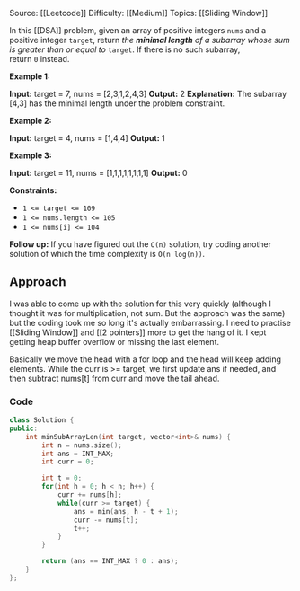 Source: [[Leetcode]]
Difficulty: [[Medium]]
Topics: [[Sliding Window]]

In this [[DSA]] problem, given an array of positive integers `nums` and a positive integer `target`, return _the **minimal length** of a_ _subarray_ _whose sum is greater than or equal to_ `target`. If there is no such subarray, return `0` instead.

**Example 1:**

**Input:** target = 7, nums = [2,3,1,2,4,3]
**Output:** 2
**Explanation:** The subarray [4,3] has the minimal length under the problem constraint.

**Example 2:**

**Input:** target = 4, nums = [1,4,4]
**Output:** 1

**Example 3:**

**Input:** target = 11, nums = [1,1,1,1,1,1,1,1]
**Output:** 0

**Constraints:**

- `1 <= target <= 109`
- `1 <= nums.length <= 105`
- `1 <= nums[i] <= 104`

**Follow up:** If you have figured out the `O(n)` solution, try coding another solution of which the time complexity is `O(n log(n))`.

## Approach 
I was able to come up with the solution for this very quickly (although I thought it was for multiplication, not sum. But the approach was the same) but the coding took me so long it's actually embarrassing. I need to practise [[Sliding Window]] and [[2 pointers]] more to get the hang of it. I kept getting heap buffer overflow or missing the last element. 

Basically we move the head with a for loop and the head will keep adding elements.
While the curr is >= target, we first update ans if needed, and then subtract nums[t] from curr and move the tail ahead.

### Code 
``` cpp
class Solution {
public:
    int minSubArrayLen(int target, vector<int>& nums) {
        int n = nums.size();
        int ans = INT_MAX;
        int curr = 0;

        int t = 0;
        for(int h = 0; h < n; h++) {
            curr += nums[h];
            while(curr >= target) {
                ans = min(ans, h - t + 1);
                curr -= nums[t];
                t++;
            }
        }

        return (ans == INT_MAX ? 0 : ans);
    }
};
```